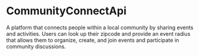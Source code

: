 # CommunityConnectApi

A platform that connects people within a local community by sharing events and activities. Users can look up their zipcode and provide an event radius that allows them to organize, create, and join events and participate in community discussions.
